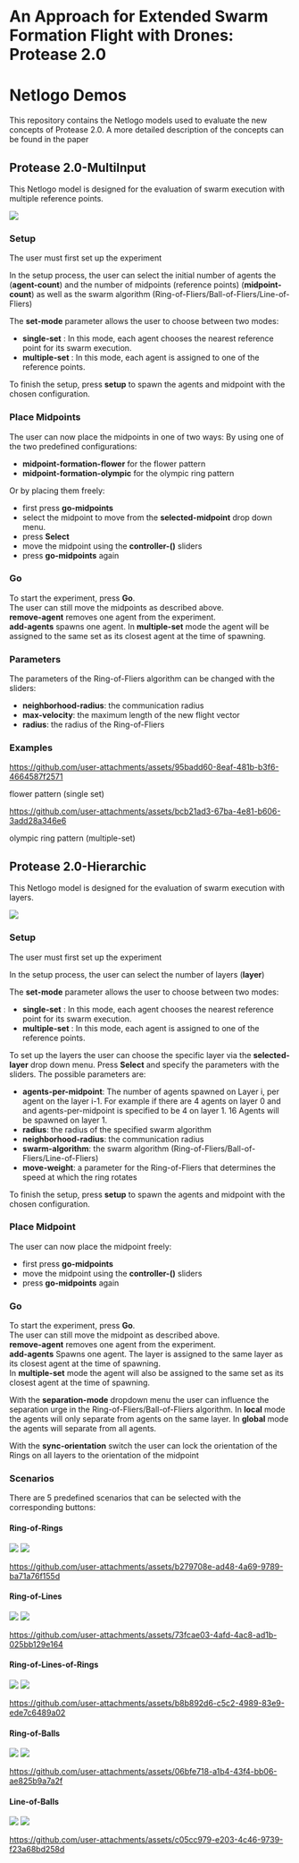 # An Approach for Extended Swarm Formation Flight with Drones: Protease 2.0 
# Netlogo Demos
This repository contains the Netlogo models used to evaluate the new concepts of Protease 2.0.
A more detailed description of the concepts can be found in the paper


## Protease 2.0-MultiInput
This Netlogo model is designed for the evaluation of swarm execution with multiple reference points.

![](figures/gui-multi-input.png)


### Setup
The user must first set up the experiment

In the setup process, the user can select the initial number of agents the (**agent-count**) and
the number of midpoints (reference points) (**midpoint-count**) as well as the swarm algorithm (Ring-of-Fliers/Ball-of-Fliers/Line-of-Fliers) 

The **set-mode** parameter allows the user to choose between two modes:

- **single-set** : In this mode, each agent chooses the nearest reference point for its swarm execution.
- **multiple-set** : In this mode, each agent is assigned to one of the reference points.

To finish the setup, press **setup** to spawn the agents and midpoint with the chosen configuration.  

### Place Midpoints
The user can now place the midpoints in one of two ways:
By using one of the two predefined configurations:
 - **midpoint-formation-flower** for the flower pattern
 - **midpoint-formation-olympic** for the olympic ring pattern

Or by placing them freely:
 - first press **go-midpoints** 
 - select the midpoint to move from the **selected-midpoint** drop down menu.
 - press **Select** 
 - move the midpoint using the **controller-()** sliders
 - press **go-midpoints** again

 ### Go
 To start the experiment, press **Go**.\
 The user can still move the midpoints as described above.\
 **remove-agent** removes one agent from the experiment.\
 **add-agents** spawns one agent. In **multiple-set** mode the agent will be assigned to the same set as its closest agent at the time of spawning.  

 ### Parameters
 The parameters of the Ring-of-Fliers algorithm can be changed with the sliders:  
 - **neighborhood-radius**: the communication radius
 - **max-velocity**: the maximum length of the new flight vector 
 - **radius**: the radius of the Ring-of-Fliers

### Examples


https://github.com/user-attachments/assets/95badd60-8eaf-481b-b3f6-4664587f2571

flower pattern (single set)




https://github.com/user-attachments/assets/bcb21ad3-67ba-4e81-b606-3add28a346e6

olympic ring pattern (multiple-set)



## Protease 2.0-Hierarchic
This Netlogo model is designed for the evaluation of swarm execution with layers.

![](figures/gui-hierarchic.png)

### Setup
The user must first set up the experiment

In the setup process, the user can select the number of layers (**layer**)

The **set-mode** parameter allows the user to choose between two modes:

- **single-set** : In this mode, each agent chooses the nearest reference point for its swarm execution.
- **multiple-set** : In this mode, each agent is assigned to one of the reference points.

To set up the layers the user can choose the specific layer via the **selected-layer** drop down menu. Press **Select** and specify the parameters 
with the sliders. The possible parameters are: 
 - **agents-per-midpoint**: The number of agents spawned on Layer i, per agent on the layer i-1. For example if there are 4 agents on layer 0 and and agents-per-midpoint is specified to be 4 on layer 1. 16 Agents will be spawned on layer 1. 
 - **radius**: the radius of the specified swarm algorithm
 - **neighborhood-radius**: the communication radius 
 - **swarm-algorithm**: the swarm algorithm (Ring-of-Fliers/Ball-of-Fliers/Line-of-Fliers) 
 - **move-weight**: a parameter for the Ring-of-Fliers that determines the speed at which the ring rotates 
 
To finish the setup, press **setup** to spawn the agents and midpoint with the chosen configuration.  

### Place Midpoint
The user can now place the midpoint freely:
 - first press **go-midpoints** 
 - move the midpoint using the **controller-()** sliders
 - press **go-midpoints** again


### Go
 To start the experiment, press **Go**.\
 The user can still move the midpoint as described above.\
 **remove-agent** removes one agent from the experiment.\
 **add-agents** Spawns one agent. The layer is assigned to the same layer
 as its closest agent at the time of spawning.  
 In **multiple-set** mode the agent will also be assigned to the same set as its closest agent at the time of spawning.   

With the **separation-mode** dropdown menu the user can influence the separation urge in the Ring-of-Fliers/Ball-of-Fliers algorithm. 
In **local** mode the agents will only separate from agents on the same layer.
In **global** mode the agents will separate from all agents.

With the **sync-orientation** switch the user can lock the orientation of the Rings on all layers to the orientation of the midpoint

### Scenarios
There are 5 predefined scenarios that can be selected with the corresponding buttons:

#### Ring-of-Rings

![](figures/Ring-of-Rings.png)
![](figures/Ring-of-Rings-param.png)


https://github.com/user-attachments/assets/b279708e-ad48-4a69-9789-ba71a76f155d


#### Ring-of-Lines

![](figures/Ring-of-Lines.png)
![](figures/Ring-of-Lines-param.png)


https://github.com/user-attachments/assets/73fcae03-4afd-4ac8-ad1b-025bb129e164



#### Ring-of-Lines-of-Rings
![](figures/Ring-of-Lines-of-Rings.png)
![](figures/Ring-Lines-of-Rings-param.png)

https://github.com/user-attachments/assets/b8b892d6-c5c2-4989-83e9-ede7c6489a02



#### Ring-of-Balls
![](figures/Ring-of-Balls.png)
![](figures/Ring-of-Balls-param.png)


https://github.com/user-attachments/assets/06bfe718-a1b4-43f4-bb06-ae825b9a7a2f



#### Line-of-Balls
![](figures/Line-of-Balls.png)
![](figures/Line-of-Balls-param.png)


https://github.com/user-attachments/assets/c05cc979-e203-4c46-9739-f23a68bd258d

